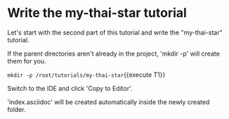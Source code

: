 # Write the my-thai-star tutorial

Let&#39;s start with the second part of this tutorial and write the &#34;my-thai-star&#34; tutorial.



If the parent directories aren't already in the project, 'mkdir -p' will create them for you. 

`mkdir -p /root/tutorials/my-thai-star`{{execute T1}}

Switch to the IDE and click 'Copy to Editor'. 

'index.asciidoc' will be created automatically inside the newly created folder.

<pre class="file" data-filename="tutorials/my-thai-star/index.asciidoc">

</pre>

